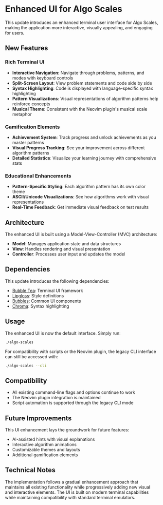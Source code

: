 # Enhanced UI for Algo Scales

This update introduces an enhanced terminal user interface for Algo Scales, making the application more interactive, visually appealing, and engaging for users.

## New Features

### Rich Terminal UI

- **Interactive Navigation**: Navigate through problems, patterns, and modes with keyboard controls
- **Split-Screen Layout**: View problem statements and code side by side
- **Syntax Highlighting**: Code is displayed with language-specific syntax highlighting
- **Pattern Visualizations**: Visual representations of algorithm patterns help reinforce concepts
- **Musical Theme**: Consistent with the Neovim plugin's musical scale metaphor

### Gamification Elements

- **Achievement System**: Track progress and unlock achievements as you master patterns
- **Visual Progress Tracking**: See your improvement across different algorithm patterns
- **Detailed Statistics**: Visualize your learning journey with comprehensive stats

### Educational Enhancements

- **Pattern-Specific Styling**: Each algorithm pattern has its own color theme
- **ASCII/Unicode Visualizations**: See how algorithms work with visual representations
- **Real-Time Feedback**: Get immediate visual feedback on test results

## Architecture

The enhanced UI is built using a Model-View-Controller (MVC) architecture:

- **Model**: Manages application state and data structures
- **View**: Handles rendering and visual presentation
- **Controller**: Processes user input and updates the model

## Dependencies

This update introduces the following dependencies:

- [Bubble Tea](https://github.com/charmbracelet/bubbletea): Terminal UI framework
- [Lipgloss](https://github.com/charmbracelet/lipgloss): Style definitions
- [Bubbles](https://github.com/charmbracelet/bubbles): Common UI components
- [Chroma](https://github.com/alecthomas/chroma): Syntax highlighting

## Usage

The enhanced UI is now the default interface. Simply run:

```bash
./algo-scales
```

For compatibility with scripts or the Neovim plugin, the legacy CLI interface can still be accessed with:

```bash
./algo-scales --cli
```

## Compatibility

- All existing command-line flags and options continue to work
- The Neovim plugin integration is maintained
- Script automation is supported through the legacy CLI mode

## Future Improvements

This UI enhancement lays the groundwork for future features:

- AI-assisted hints with visual explanations
- Interactive algorithm animations
- Customizable themes and layouts
- Additional gamification elements

## Technical Notes

The implementation follows a gradual enhancement approach that maintains all existing functionality while progressively adding new visual and interactive elements. The UI is built on modern terminal capabilities while maintaining compatibility with standard terminal emulators.